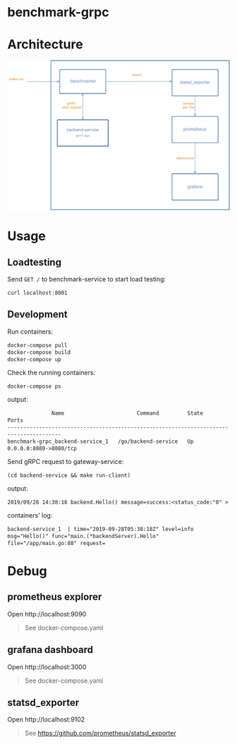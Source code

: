 # benchmark-grpc

# Architecture

![](./grpc-benchmark.jpg)

# Usage

## Loadtesting

Send `GET /` to benchmark-service to start load testing:

```
curl localhost:8001
```

## Development

Run containers:

```
docker-compose pull
docker-compose build
docker-compose up
```

Check the running containers:

```
docker-compose ps
```

output:

```
              Name                       Command         State           Ports
---------------------------------------------------------------------------------------
benchmark-grpc_backend-service_1   /go/backend-service   Up      0.0.0.0:8080->8080/tcp
```

Send gRPC request to gateway-service:

```
(cd backend-service && make run-client)
```

output:

```
2019/09/28 14:38:18 backend.Hello() message=success:<status_code:"0" >
```

containers' log:

```
backend-service_1  | time="2019-09-28T05:38:18Z" level=info msg="Hello()" func="main.(*backendServer).Hello" file="/app/main.go:88" request=
```

# Debug

## prometheus explorer

Open http://localhost:9090

> See docker-compose.yaml

## grafana dashboard

Open http://localhost:3000

> See docker-compose.yaml

## statsd_exporter 

Open http://localhost:9102

> See https://github.com/prometheus/statsd_exporter